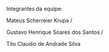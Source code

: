 Integrantes da equipe:

Mateus Scherreier Krupa /

Gustavo Henrique Soares dos Santos /

Tito Claudio de Andrade Silva 